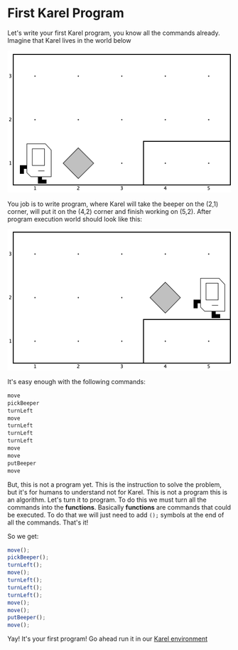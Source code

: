 # First Karel Program
Let's write your first Karel program, you know all the commands already. Imagine that Karel lives in the world below

![World before](./../images/4_first_program_1.png)

You job is to write program, where Karel will take the beeper on the (2,1) corner, will put it on the (4,2) corner and finish working on (5,2). After program execution world should look like this:

![World after](./../images/4_first_program_2.png)

It's easy enough with the following commands:

```js
move
pickBeeper
turnLeft
move
turnLeft
turnLeft
turnLeft
move
move
putBeeper
move
```

But, this is not a program yet. This is the instruction to solve the problem, but it's for humans to understand not for Karel. This is not a program this is an algorithm. Let's turn it to program. To do this we must turn all the commands into the **functions**. Basically **functions** are commands that could be executed. To do that we will just need to add `();` symbols at the end of all the commands. That's it!

So we get:

```js
move();
pickBeeper();
turnLeft();
move();
turnLeft();
turnLeft();
turnLeft();
move();
move();
putBeeper();
move();
```

Yay! It's your first program! Go ahead run it in our [Karel environment](karel_environment_link)

